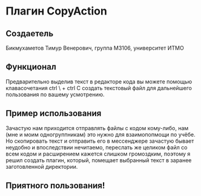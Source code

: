 # Плагин CopyAction
## Создаетель
Бикмухаметов Тимур Венерович, группа М3106, университет ИТМО

## Функционал
Предварительно выделив текст в редакторе кода вы можете помощью клавасочетания ctrl \ + ctrl C создать текстовый файл для дальнейшего пользования по вашему усмотрению.

## Пример использования
Зачастую нам приходится отправлять файлы с кодом кому-либо, нам (мне и моим одногруппникам) это нужно для взаимопопмощи по учёбе. Но скопировать текст и отправить его в мессенджере зачастую бывает неудобно и впоследствии нечитаемо, переслать же целиком файл со всем кодом и расширением кажется слишком громоздким, поэтому я решил создать плагин, который, помещает выбранный текст в заранее заготовленной директории.

## Приятного пользования!